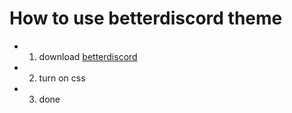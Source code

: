 # How to use betterdiscord theme
* 1. download [betterdiscord](https://betterdiscord.app/)
* 2. turn on css
* 3. done
